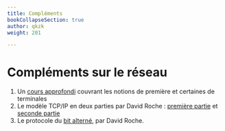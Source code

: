```yaml
---
title: Compléments
bookCollapseSection: true
author: qkzk
weight: 201

---
```


# Compléments sur le réseau

1. Un [cours approfondi](./cours_complet) couvrant les notions de première et certaines de terminales
2. Le modèle TCP/IP en deux parties par David Roche : [première partie](./tcp_ip) et [seconde partie](./modele_tcp_ip)
3. Le protocole du [bit alterné](./bit_alterne), par David Roche.
